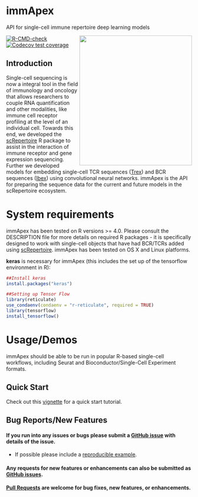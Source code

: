 # immApex
API for single-cell immune repertoire deep learning models

<img align="right" src="https://github.com/ncborcherding/immApex/blob/main/www/immApex_hex.png" width="305" height="352">

<!-- badges: start -->
[![R-CMD-check](https://github.com/ncborcherding/immApex/actions/workflows/R-CMD-check.yaml/badge.svg)](https://github.com/ncborcherding/immApex/actions/workflows/R-CMD-check.yaml)
[![Codecov test coverage](https://codecov.io/gh/ncborcherding/immApex/branch/main/graph/badge.svg)](https://app.codecov.io/gh/ncborcherding/immApex?branch=main)
<!-- badges: end -->

## Introduction
Single-cell sequencing is now a integral tool in the field of immunology and oncology that allows researchers to couple RNA quantification and other modalities, 
like immune cell receptor profiling at the level of an individual cell. Towards this end, we developed the [scRepertoire](https://github.com/ncborcherding/scRepertoire) 
R package to assist in the interaction of immune receptor and gene expression sequencing. Further we developed models for embedding single-cell TCR sequences ([Trex](https://github.com/ncborcherding/Trex)) and BCR sequences ([Ibex](https://github.com/ncborcherding/Ibex)) using convolutional neural networks. immApex is the API for preparing the sequence data for the current and future models in the scRepertoire ecosystem. 

# System requirements 

immApex has been tested on R versions >= 4.0. Please consult the DESCRIPTION file for more details on required R packages - it is specifically designed to work with single-cell objects that have 
had BCR/TCRs added using [scRepertoire](https://github.com/ncborcherding/scRepertoire). immApex has been tested on OS X and Linux platforms.

**keras** is necessary for immApex (this includes the set up of the tensorflow environment in R):

```r
##Install keras
install.packages("keras")

##Setting up Tensor Flow
library(reticulate)
use_condaenv(condaenv = "r-reticulate", required = TRUE)
library(tensorflow)
install_tensorflow()
```

# Usage/Demos

immApex should be able to be run in popular R-based single-cell workflows, including Seurat and Bioconductor/Single-Cell Experiment formats.

## Quick Start 

Check out this [vignette](https://www.borch.dev/uploads/screpertoire/articles/immapex) for a quick start tutorial. 

## Bug Reports/New Features

#### If you run into any issues or bugs please submit a [GitHub issue](https://github.com/ncborcherding/immApex/issues) with details of the issue.

- If possible please include a [reproducible example](https://reprex.tidyverse.org/). 

#### Any requests for new features or enhancements can also be submitted as [GitHub issues](https://github.com/ncborcherding/immApex/issues).

#### [Pull Requests](https://github.com/ncborcherding/immApex/pulls) are welcome for bug fixes, new features, or enhancements.
